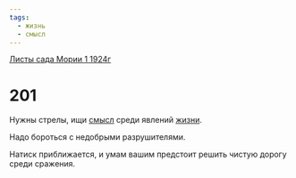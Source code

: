 ```yaml
---
tags:
  - жизнь
  - смысл
---
```


[Листы сада Мории 1 1924г](/agni/1924)

# 201
Нужны стрелы, ищи [смысл](/tag/#смысл) среди явлений [жизни](/tag/#жизнь).   

Надо бороться с недобрыми разрушителями.   

Натиск приближается, и умам вашим предстоит решить чистую дорогу среди сражения.   

